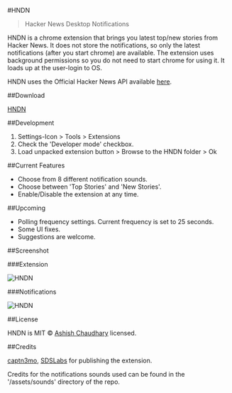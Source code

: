 ﻿#HNDN

>Hacker News Desktop Notifications

HNDN is a chrome extension that brings you latest top/new stories from Hacker News. It does not store the notifications, so only the latest notifications (after you start chrome) are available. The extension uses background permissions so you do not need to start chrome for using it. It loads up at the user-login to OS.

HNDN uses the Official Hacker News API available [here](https://github.com/HackerNews/API).

##Download

[HNDN](https://chrome.google.com/webstore/detail/hndn/hkfhkpdkpjnbijpgfndjdghboghcplnc)

##Development

1. Settings-Icon > Tools > Extensions
2. Check the 'Developer mode' checkbox.
3. Load unpacked extension button > Browse to the HNDN folder > Ok

##Current Features

* Choose from 8 different notification sounds.
* Choose between 'Top Stories' and 'New Stories'.
* Enable/Disable the extension at any time.

##Upcoming

* Polling frequency settings. Current frequency is set to 25 seconds.
* Some UI fixes.
* Suggestions are welcome.

##Screenshot

###Extension

![HNDN](http://i.imgur.com/EI21WhN.png)

###Notifications

![HNDN](http://i.imgur.com/l5u9Nt8.png)

##License

HNDN is MIT © [Ashish Chaudhary](https://github.com/yankee101) licensed.

##Credits

[captn3mo](https://github.com/captn3m0), [SDSLabs](https://github.com/sdslabs) for publishing the extension.

Credits for the notifications sounds used can be found in the '/assets/sounds' directory of the repo.

